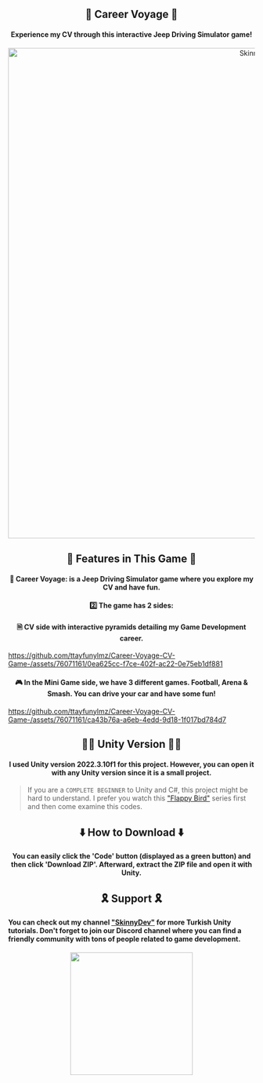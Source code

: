 <h2 align="center">🚗 Career Voyage 🚗</h2>
<h4 align="center">Experience my CV through this interactive Jeep Driving Simulator game!</h4>

<div align="center">
  <img src="https://github.com/ttayfunylmz/Career-Voyage-CV-Game-/assets/76071161/42949ce2-b2ca-4232-9758-37ed3197cc0a" width="1000" alt="SkinnyDev">
</div>

<h2 align="center">🐧 Features in This Game 🐧</h2>

<h4 align="center">🚗 <strong>Career Voyage:</strong> is a Jeep Driving Simulator game where you explore my CV and have fun.</h4>
<h4 align="center">2️⃣ The game has 2 sides:</h4>

<h4 align="center">🗎 CV side with interactive pyramids detailing my Game Development career.</h4>

https://github.com/ttayfunylmz/Career-Voyage-CV-Game-/assets/76071161/0ea625cc-f7ce-402f-ac22-0e75eb1df881

<h4 align="center">🎮 In the Mini Game side, we have 3 different games. Football, Arena & Smash. You can drive your car and have some fun!</h4>

https://github.com/ttayfunylmz/Career-Voyage-CV-Game-/assets/76071161/ca43b76a-a6eb-4edd-9d18-1f017bd784d7

<h2 align="center">👨‍💻 Unity Version 👨‍💻</h2>
<h4 align="center">I used Unity version <b>2022.3.10f1</b> for this project. However, you can open it with any Unity version since it is a small project.</h4>

> If you are a `COMPLETE BEGINNER` to Unity and C#, this project might be hard to understand. I prefer you watch this <a href="https://www.youtube.com/watch?v=R6oUq_Tr04g&list=PLWcP9q-zO2JqoH-_O8v4huhQYjA0oYIPa">"Flappy Bird"</a> series first and then come examine this codes.

<h2 align="center">⬇️ How to Download ⬇️</h2>

<h4 align="center">You can easily click the 'Code' button (displayed as a green button) and then click 'Download ZIP'. Afterward, extract the ZIP file and open it with Unity.</h4>

<h2 align="center">🎗️ Support 🎗️</h2>
<h4>You can check out my channel <a href="https://www.youtube.com/@skinnydev" target="_blank">"SkinnyDev"</a>  for more Turkish Unity tutorials. Don't forget to join our Discord channel where you can find a friendly community with tons of people related to game development.</h4>
<div align="center">
  <a href="https://discord.gg/WMaqkSUHaU">
  	<img src="https://www.freepnglogos.com/uploads/discord-logo-png/discord-branding-2.png" width="250">
  </a>
</div>
